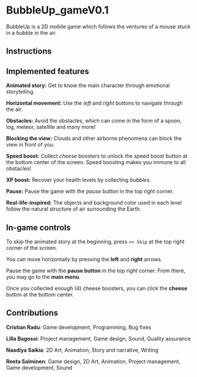 # BubbleUp_gameV0.1

BubbleUp is a 2D mobile game which follows the ventures of a mouse stuck in a bubble in the air.

## Instructions

## Implemented features
**Animated story:** Get to know the main character through emotional storytelling.

**Horizontal movement:** Use the *left* and *right* buttons to navigate through the air.

**Obstacles:** Avoid the obstacles, which can come in the form of a spoon, log, meteor, satellite and many more!

**Blocking the view:** Clouds and other airborne phenomena can block the view in front of you.

**Speed boost:** Collect *cheese* boosters to unlock the speed boost button at the bottom center of the screen. Speed boosting makes you immune to all obstacles!

**XP boost:** Recover your health levels by collecting *bubble*s.

**Pause:** Pause the game with the *pause* button in the top right corner.

**Real-life-inspired:** The objects and background color used in each level follow the natural structure of air surrounding the Earth.

## In-game controls

To skip the animated story at the beginning, press ```>> Skip``` at the top right corner of the screen.

You can move horizontally by pressing the **left** and **right** arrows.

Pause the game with the **pause button** in the top right corner. From there, you may go to the **main menu**.

Once you collected enough (4) cheese boosters, you can click the **cheese** button at the bottom center.
 
## Contributions
**Cristian Radu**: Game development, Programming, Bug fixes

**Lilla Bagossi**: Project management, Game design, Sound, Quality assurance

**Naadiya Saikia**: 2D Art, Animation, Story and narrative, Writing

**Reeta Salminen**: Game design, 2D Art, Animation, Project management, Game development, Sound
